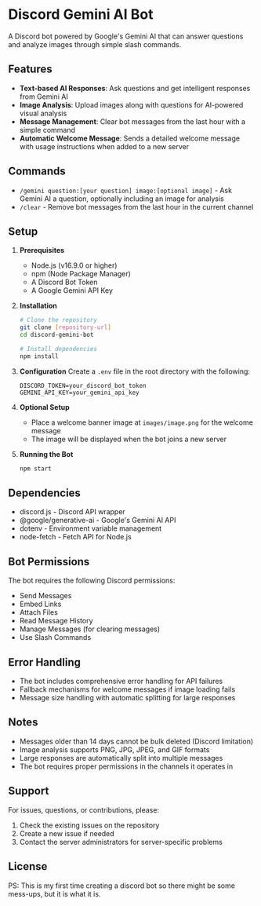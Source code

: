 # Discord Gemini AI Bot

A Discord bot powered by Google's Gemini AI that can answer questions and analyze images through simple slash commands.

## Features

- **Text-based AI Responses**: Ask questions and get intelligent responses from Gemini AI
- **Image Analysis**: Upload images along with questions for AI-powered visual analysis
- **Message Management**: Clear bot messages from the last hour with a simple command
- **Automatic Welcome Message**: Sends a detailed welcome message with usage instructions when added to a new server

## Commands

- `/gemini question:[your question] image:[optional image]` - Ask Gemini AI a question, optionally including an image for analysis
- `/clear` - Remove bot messages from the last hour in the current channel

## Setup

1. **Prerequisites**
   - Node.js (v16.9.0 or higher)
   - npm (Node Package Manager)
   - A Discord Bot Token
   - A Google Gemini API Key

2. **Installation**
   ```bash
   # Clone the repository
   git clone [repository-url]
   cd discord-gemini-bot

   # Install dependencies
   npm install
   ```

3. **Configuration**
   Create a `.env` file in the root directory with the following:
   ```
   DISCORD_TOKEN=your_discord_bot_token
   GEMINI_API_KEY=your_gemini_api_key
   ```

4. **Optional Setup**
   - Place a welcome banner image at `images/image.png` for the welcome message
   - The image will be displayed when the bot joins a new server

5. **Running the Bot**
   ```bash
   npm start
   ```

## Dependencies

- discord.js - Discord API wrapper
- @google/generative-ai - Google's Gemini AI API
- dotenv - Environment variable management
- node-fetch - Fetch API for Node.js

## Bot Permissions

The bot requires the following Discord permissions:
- Send Messages
- Embed Links
- Attach Files
- Read Message History
- Manage Messages (for clearing messages)
- Use Slash Commands

## Error Handling

- The bot includes comprehensive error handling for API failures
- Fallback mechanisms for welcome messages if image loading fails
- Message size handling with automatic splitting for large responses

## Notes

- Messages older than 14 days cannot be bulk deleted (Discord limitation)
- Image analysis supports PNG, JPG, JPEG, and GIF formats
- Large responses are automatically split into multiple messages
- The bot requires proper permissions in the channels it operates in

## Support

For issues, questions, or contributions, please:
1. Check the existing issues on the repository
2. Create a new issue if needed
3. Contact the server administrators for server-specific problems

## License

PS: This is my first time creating a discord bot so there might be some mess-ups, but it is what it is.
